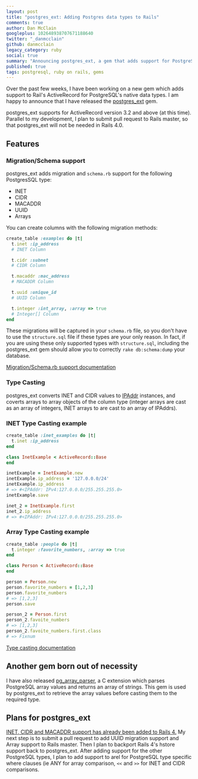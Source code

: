 ```yaml
---
layout: post
title: "postgres_ext: Adding Postgres data types to Rails"
comments: true
author: Dan McClain
googleplus: 102648938707671188640
twitter: "_danmcclain"
github: danmcclain
legacy_category: ruby
social: true
summary: "Announcing postgres_ext, a gem that adds support for PostgreSQL data types to ActiveRecord"
published: true
tags: postgresql, ruby on rails, gems
---
```


Over the past few weeks, I have been working on a new gem which adds
support to Rail's ActiveRecord for PostgreSQL's native data types. I am
happy to announce that I have released the
[postgres\_ext](https://github.com/dockyard/postgres_ext) gem.

postgres\_ext supports for ActiveRecord version 3.2 and above (at this
time). Parallel to my development, I plan to submit pull request to
Rails master, so that postgres\_ext will not be needed in Rails 4.0.

## Features

### Migration/Schema support

postgres\_ext adds migration and `schema.rb` support for the following
PostgresSQL type:

 * INET
 * CIDR
 * MACADDR
 * UUID
 * Arrays

You can create columns with the following migration methods:

```ruby
create_table :examples do |t|
  t.inet :ip_address
  # INET Column

  t.cidr :subnet
  # CIDR Column

  t.macaddr :mac_address
  # MACADDR Column

  t.uuid :unique_id
  # UUID Column

  t.integer :int_array, :array => true
  # Integer[] Column
end
```

These migrations will be captured in your `schema.rb` file, so you don't
have to use the `structure.sql` file if these types are your only reason. In
fact, if you are using these only supported types with `structure.sql`,
including the postgres\_ext gem should allow you to correctly `rake
db:schema:dump` your database.

[Migration/Schema.rb support documentation](https://github.com/dockyard/postgres_ext#migrationschemarb-support)

### Type Casting

postgres\_ext converts INET and CIDR values to
[IPAddr](http://www.ruby-doc.org/stdlib-1.9.3/libdoc/ipaddr/rdoc/IPAddr.html) instances,
 and coverts arrays to array objects of the column type (integer arrays
are cast as an array of integers, INET arrays to are cast to an array of
IPAddrs).

### INET Type Casting example

```ruby
create_table :inet_examples do |t|
  t.inet :ip_address
end

class InetExample < ActiveRecord::Base
end

inetExample = InetExample.new
inetExample.ip_address = '127.0.0.0/24'
inetExample.ip_address
# => #<IPAddr: IPv4:127.0.0.0/255.255.255.0>
inetExample.save

inet_2 = InetExample.first
inet_2.ip_address
# => #<IPAddr: IPv4:127.0.0.0/255.255.255.0>
```

### Array Type Casting example

```ruby
create_table :people do |t|
  t.integer :favorite_numbers, :array => true
end

class Person < ActiveRecord::Base
end

person = Person.new
person.favorite_numbers = [1,2,3]
person.favorite_numbers
# => [1,2,3]
person.save

person_2 = Person.first
person_2.favoite_numbers
# => [1,2,3]
person_2.favoite_numbers.first.class
# => Fixnum
```

[Type casting documentation](https://github.com/dockyard/postgres_ext#type-casting-support)

## Another gem born out of necessity

I have also released
[pg\_array\_parser](https://github.com/dockyard/pg_array_parser), a C
extension which parses PostgreSQL array values and returns an array of
strings.  This gem is used by postgres\_ext to retrieve the array values
before casting them to the required type.

## Plans for postgres\_ext

[INET, CIDR and MACADDR support has already been added to Rails 4.](http://reefpoints.dockyard.com/ruby/2012/05/18/rails-4-sneak-peek-expanded-activerecord-support-for-postgresql-datatype.html)
My next step is to submit a pull request to add UUID migration support
and Array support to Rails master.  Then I plan to backport Rails 4's
hstore support back to postgres\_ext. After adding support for the other
PostgreSQL types, I plan to add support to arel for PostgreSQL type
specific where clauses (ie ANY for array comparison, `<<` and `>>` for
INET and CIDR comparisons.

